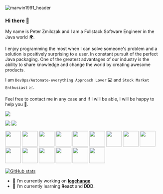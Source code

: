 ![marwin1991_header](https://user-images.githubusercontent.com/25181517/117185899-9ccba680-adda-11eb-9003-7c25da391b99.PNG)
### Hi there 👋

My name is Peter Zmilczak and I am a Fullstack Software Engineer in the Java world 🌍. 

I enjoy programming the most when I can solve someone's problem and a solution is positively surprising to a user. In constant pursuit of the perfect Java packaging. One of the greatest advantages of our industry is the ability to share knowledge and change the world by creating awesome products. 

I am `DevOps/Automate-everything Approach Lover` 💻 and `Stock Market Enthusiast` 📈.

Feel free to contact me in any case and if I will be able, I will be happy to help you 🙂.

[![](https://komarev.com/ghpvc/?username=marwin1991&color=000000)](https://github.com/marwin1991?tab=repositories)

[<img src="https://img.shields.io/badge/Gmail-D14836?style=for-the-badge&logo=gmail&logoColor=white">](mailto:peter.zmilczak@gmail.com)
[<img src="https://img.shields.io/badge/LinkedIn-0077B5?style=for-the-badge&logo=linkedin&logoColor=white">](https://www.linkedin.com/in/piotr-zmilczak/)

<code><img height="50" src="https://user-images.githubusercontent.com/25181517/117201156-9a724800-adec-11eb-9a9d-3cd0f67da4bc.png"></code>
<code><img height="50" src="https://user-images.githubusercontent.com/25181517/117201470-f6d56780-adec-11eb-8f7c-e70e376cfd07.png"></code>
<code><img height="50" src="https://user-images.githubusercontent.com/25181517/117207026-c9d88300-adf3-11eb-9aad-6a875ab0f628.png"></code>
<code><img height="50" src="https://user-images.githubusercontent.com/25181517/117207242-07d5a700-adf4-11eb-975e-be04e62b984b.png"></code>
<code><img height="50" src="https://user-images.githubusercontent.com/25181517/117207330-263ba280-adf4-11eb-9b97-0ac5b40bc3be.png"></code>
<code><img height="50" src="https://user-images.githubusercontent.com/25181517/117207493-49665200-adf4-11eb-808e-a9c0fcc2a0a0.png"></code>
<code><img height="50" src="https://user-images.githubusercontent.com/25181517/117208135-11134380-adf5-11eb-8878-040fd0f015b2.png"></code>
<code><img height="50" src="https://user-images.githubusercontent.com/25181517/117208507-7ebf6f80-adf5-11eb-864d-43546ac7c8a2.png"></code>
<code><img height="50" src="https://user-images.githubusercontent.com/25181517/117208740-bfb78400-adf5-11eb-97bb-09072b6bedfc.png"></code>
<code><img height="50" src="https://user-images.githubusercontent.com/25181517/117208736-bdedc080-adf5-11eb-912f-61c7d43705f6.png"></code>
<code><img height="50" src="https://user-images.githubusercontent.com/25181517/117364274-fbb61c00-aebd-11eb-9667-d3c79a5fc0f4.png"></code>
<code><img height="50" src="https://user-images.githubusercontent.com/25181517/117364276-fc4eb280-aebd-11eb-92ba-8a6ef74b7313.png"></code>
<code><img height="50" src="https://user-images.githubusercontent.com/25181517/117364277-fc4eb280-aebd-11eb-8769-a3583c6a2037.png"></code>
<code><img height="50" src="https://user-images.githubusercontent.com/25181517/117364279-fce74900-aebd-11eb-8b79-75984359d043.png"></code>
<code><img height="50" src="https://user-images.githubusercontent.com/25181517/117269608-b7dcfb80-ae58-11eb-8e66-6cc8753553f0.png"></code>

[![GitHub stats](https://github-readme-stats.vercel.app/api?username=marwin1991&show_icons=true&theme=great-gatsby)](https://github.com/marwin1991?tab=repositories)


- 🔭 I’m currently working on [**logchange**](https://github.com/logchange/logchange)
- 🌱 I’m currently learning **React** and **DDD**.
